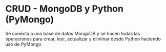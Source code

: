 # CRUD - MongoDB y Python (PyMongo)

Se conecta a una base de datos MongoDB y se hacen todas las operaciones para crear, leer, actualizar y eliminar desde Python haciendo uso de PyMongo
